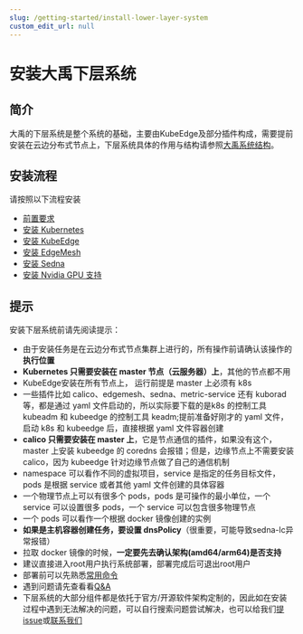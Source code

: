 ```yaml
---
slug: /getting-started/install-lower-layer-system
custom_edit_url: null
---
```


# 安装大禹下层系统

## 简介

大禹的下层系统是整个系统的基础，主要由KubeEdge及部分插件构成，需要提前安装在云边分布式节点上，下层系统具体的作用与结构请参照[大禹系统结构](/docs/architecture)。

## 安装流程

请按照以下流程安装

- [前置要求](/docs/getting-started/install-lower-layer-system/pre-requisites)
- [安装 Kubernetes](/docs/getting-started/install-lower-layer-system/install-kubernetes)
- [安装 KubeEdge](/docs/getting-started/install-lower-layer-system/install-kubernetes)
- [安装 EdgeMesh](/docs/getting-started/install-lower-layer-system/install-kubeedge)
- [安装 Sedna](/docs/getting-started/install-lower-layer-system/install-edgemesh)
- [安装 Nvidia GPU 支持](/docs/getting-started/install-lower-layer-system/install-nvidia-gpu-support)


## 提示

安装下层系统前请先阅读提示：

- 由于安装任务是在云边分布式节点集群上进行的，所有操作前请确认该操作的**执行位置**
- **Kubernetes 只需要安装在 master 节点（云服务器）上**，其他的节点都不用
- KubeEdge安装在所有节点上， 运行前提是 master 上必须有 k8s
- 一些插件比如 calico、edgemesh、sedna、metric-service 还有 kuborad 等，都是通过 yaml 文件启动的，所以实际要下载的是k8s 的控制工具 kubeadm 和 kubeedge 的控制工具 keadm;提前准备好刚才的 yaml 文件，启动 k8s 和 kubeedge 后，直接根据 yaml 文件容器创建
- **calico 只需要安装在 master 上**，它是节点通信的插件，如果没有这个，master 上安装 kubeedge 的 coredns 会报错；但是，边缘节点上不需要安装calico，因为 kubeedge 针对边缘节点做了自己的通信机制  
- namespace 可以看作不同的虚拟项目，service 是指定的任务目标文件，pods 是根据 service 或者其他 yaml 文件创建的具体容器  
- 一个物理节点上可以有很多个 pods，pods 是可操作的最小单位，一个 service 可以设置很多 pods，一个 service 可以包含很多物理节点  
- 一个 pods 可以看作一个根据 docker 镜像创建的实例  
- **如果是主机容器创建任务，要设置 dnsPolicy**（很重要，可能导致sedna-lc异常报错）
- 拉取 docker 镜像的时候，**一定要先去确认架构(amd64/arm64)是否支持**
- 建议直接进入root用户执行系统部署，部署完成后可退出root用户
- 部署前可以先熟悉[常用命令](/docs/getting-started/install-lower-layer-system/common-commands)
- 遇到问题请先查看看[Q&A](/docs/getting-started/install-lower-layer-system/faqs)
- 下层系统的大部分组件都是依托于官方/开源软件架构定制的，因此如在安装过程中遇到无法解决的问题，可以自行搜索问题尝试解决，也可以给我们[提issue](https://github.com/dayu-autostreamer/dayu/issues)或[联系我们](/docs/community/contact-us)

